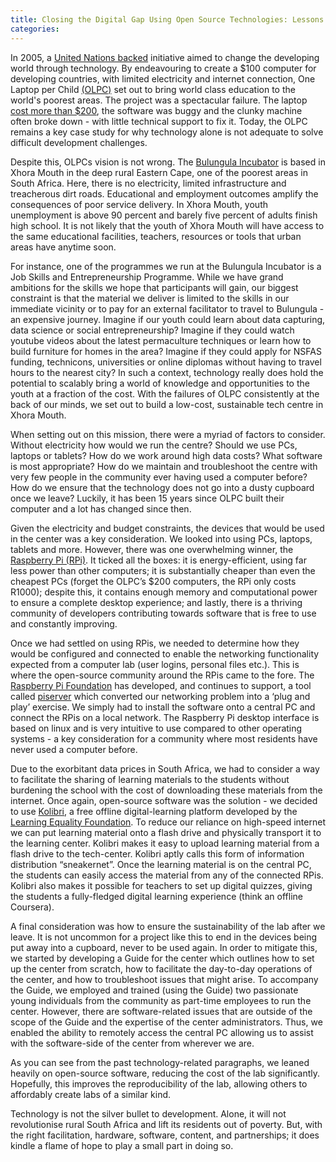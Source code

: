 ```yaml
---
title: Closing the Digital Gap Using Open Source Technologies: Lessons Learned Building a Low Cost Tech Centre in Rural Eastern Cape
categories:
---
```

In 2005, a [United Nations backed](https://en.wikipedia.org/wiki/One_Laptop_per_Child) initiative aimed to change the developing world through technology. By endeavouring to create a $100 computer for developing countries, with limited electricity and internet connection, One Laptop per Child [(OLPC)](https://www.onelaptopperchild.org/) set out to bring world class education to the world's poorest areas. The project was a spectacular failure. The laptop [cost more than $200](https://www.theverge.com/2018/4/16/17233946/olpcs-100-laptop-education-where-is-it-now), the software was buggy and the clunky machine often broke down - with little technical support to fix it. Today, the OLPC remains a key case study for why technology alone is not adequate to solve difficult development challenges. 

Despite this, OLPCs vision is not wrong. The [Bulungula Incubator](https://bulungulaincubator.org) is based in Xhora Mouth in the deep rural Eastern Cape, one of the poorest areas in South Africa. Here, there is no electricity, limited infrastructure and treacherous dirt roads. Educational and employment outcomes amplify the consequences of poor service delivery. In Xhora Mouth, youth unemployment is above 90 percent and barely five percent of adults finish high school. It is not likely that the youth of Xhora Mouth will have access to the same educational facilities, teachers, resources or tools that urban areas have anytime soon. 

For instance, one of the programmes we run at the Bulungula Incubator is a Job Skills and Entrepreneurship Programme. While we have grand ambitions for the skills we hope that participants will gain, our biggest constraint is that the material we deliver is limited to the skills in our immediate vicinity or to pay for an external facilitator to travel to Bulungula - an expensive journey. Imagine if our youth could learn about data capturing, data science or social entrepreneurship? Imagine if they could watch youtube videos about the latest permaculture techniques or learn how to build furniture for homes in the area? Imagine if they could apply for NSFAS funding, technicons, universities or online diplomas without having to travel hours to the nearest city? In such a context, technology really does hold the potential to scalably bring a world of knowledge and opportunities to the youth at a fraction of the cost. With the failures of OLPC consistently at the back of our minds, we set out to build a low-cost, sustainable tech centre in Xhora Mouth. 

When setting out on this mission, there were a myriad of factors to consider. Without electricity how would we run the centre? Should we use PCs, laptops or tablets? How do we work around high data costs? What software is most appropriate? How do we maintain and troubleshoot the centre with very few people in the community ever having used a computer before? How do we ensure that the technology does not go into a dusty cupboard once we leave? Luckily, it has been 15 years since OLPC built their computer and a lot has changed since then. 

Given the electricity and budget constraints, the devices that would be used in the center was a key consideration. We looked into using PCs, laptops, tablets and more. However, there was one overwhelming winner, the [Raspberry Pi (RPi)](https://www.raspberrypi.org/products/raspberry-pi-4-model-b/). It ticked all the boxes: it is energy-efficient, using far less power than other computers; it is substantially cheaper than even the cheapest PCs (forget the OLPC’s $200 computers, the RPi only costs R1000); despite this, it contains enough memory and computational power to ensure a complete desktop experience; and lastly, there is a thriving community of developers contributing towards software that is free to use and constantly improving.

Once we had settled on using RPis, we needed to determine how they would be configured and connected to enable the networking functionality expected from a computer lab (user logins, personal files etc.). This is where the open-source community around the RPis came to the fore. The [Raspberry Pi Foundation](https://www.raspberrypi.org/about/) has developed, and continues to support, a tool called [piserver](https://www.raspberrypi.org/blog/piserver/) which converted our networking problem into a ‘plug and play’ exercise. We simply had to install the software onto a central PC and connect the RPis on a local network. The Raspberry Pi desktop interface is based on linux and  is very intuitive to use compared to other operating systems - a key consideration for a community where most residents have never used a computer before. 

Due to the exorbitant data prices in South Africa, we had to consider a way to facilitate the sharing of learning materials to the students without burdening the school with the cost of downloading these materials from the internet. Once again, open-source software was the solution - we decided to use [Kolibri](https://learningequality.org/kolibri/), a free offline digital-learning platform developed by the [Learning Equality Foundation](https://learningequality.org). To reduce our reliance on high-speed internet we can put learning material onto a flash drive and physically transport it to the learning center. Kolibri makes it easy to upload learning material from a flash drive to the tech-center. Kolibri aptly calls this form of information distribution “sneakernet”. Once the learning material is on the central PC, the students can easily access the material from any of the connected RPis. Kolibri also makes it possible for teachers to set up digital quizzes, giving the students a fully-fledged digital learning experience (think an offline Coursera). 

A final consideration was how to ensure the sustainability of the lab after we leave. It is not uncommon for a project like this to end in the devices being put away into a cupboard, never to be used again. In order to mitigate this, we started by developing a Guide for the center which outlines how to set up the center from scratch, how to facilitate the day-to-day operations of the center, and how to troubleshoot issues that might arise. To accompany the Guide, we employed and trained (using the Guide) two passionate young individuals from the community as part-time employees to run the center. However, there are software-related issues that are outside of the scope of the Guide and the expertise of the center administrators. Thus, we enabled the ability to remotely access the central PC allowing us to assist with the software-side of the center from wherever we are.

As you can see from the past technology-related paragraphs, we leaned heavily on open-source software, reducing the cost of the lab significantly. Hopefully, this improves the reproducibility of the lab, allowing others to affordably create labs of a similar kind.

Technology is not the silver bullet to development. Alone, it will not revolutionise rural South Africa and lift its residents out of poverty. But, with the right facilitation, hardware, software, content, and partnerships; it does kindle a flame of hope to play a small part in doing so. 



